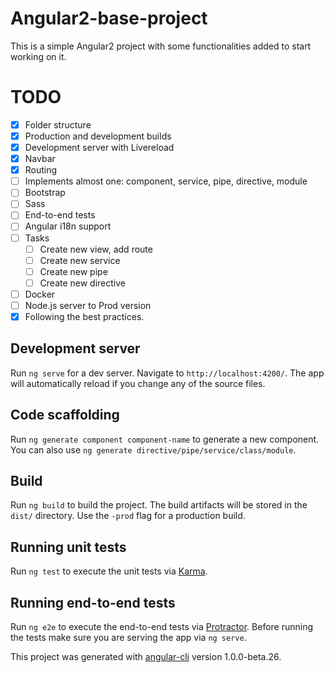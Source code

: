 # Angular2-base-project

This is a simple Angular2 project with some functionalities added to start working on it. 

# TODO
- [x] Folder structure
- [x] Production and development builds
- [x] Development server with Livereload
- [x] Navbar
- [x] Routing
- [ ] Implements almost one: component, service, pipe, directive, module
- [ ] Bootstrap
- [ ] Sass
- [ ] End-to-end tests
- [ ] Angular i18n support
- [ ] Tasks
	- [ ] Create new view, add route
	- [ ] Create new service
	- [ ] Create new pipe
	- [ ] Create new directive
- [ ] Docker
- [ ] Node.js server to Prod version
- [x] Following the best practices.

## Development server
Run `ng serve` for a dev server. Navigate to `http://localhost:4200/`. The app will automatically reload if you change any of the source files.

## Code scaffolding

Run `ng generate component component-name` to generate a new component. You can also use `ng generate directive/pipe/service/class/module`.

## Build

Run `ng build` to build the project. The build artifacts will be stored in the `dist/` directory. Use the `-prod` flag for a production build.

## Running unit tests

Run `ng test` to execute the unit tests via [Karma](https://karma-runner.github.io).

## Running end-to-end tests

Run `ng e2e` to execute the end-to-end tests via [Protractor](http://www.protractortest.org/).
Before running the tests make sure you are serving the app via `ng serve`.

This project was generated with [angular-cli](https://github.com/angular/angular-cli) version 1.0.0-beta.26.